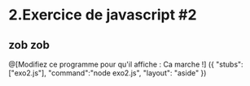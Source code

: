 # 2.Exercice de javascript #2

## zob zob

@[Modifiez ce programme pour qu'il affiche : Ca marche !]
({
	"stubs":["exo2.js"],
	"command":"node exo2.js",
	"layout": "aside"
})

